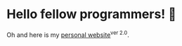 # Hello fellow programmers! 📱


Oh and here is my <ins>[personal website](https://personal-portfolio-bvg.pages.dev/about)</ins><sup>ver 2.0</sup>.
